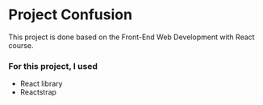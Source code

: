 # Project Confusion

This project is done based on the Front-End Web Development with React course.

### For this project, I used

- React library
- Reactstrap


